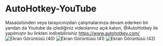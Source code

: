# AutoHotkey-YouTube
Masaüstünden veya tarayıcınızdan çalışmalarınıza devam ederken bir yandan da Youtube da izlediğiniz videolarınız açık kalsın, @AutoHotkey ile yapılmıştır bu linkten indirebilirsiniz https://www.autohotkey.com/ 
![Ekran Görüntüsü (40)](https://user-images.githubusercontent.com/84400894/118689744-02268b00-b810-11eb-9739-a8a7faa988e4.png)
![Ekran Görüntüsü (41)](https://user-images.githubusercontent.com/84400894/118689769-081c6c00-b810-11eb-8786-9f30d2ec318d.png)
![Ekran Görüntüsü (42)](https://user-images.githubusercontent.com/84400894/118689789-0c488980-b810-11eb-8bfd-319d07b7f08a.png)
